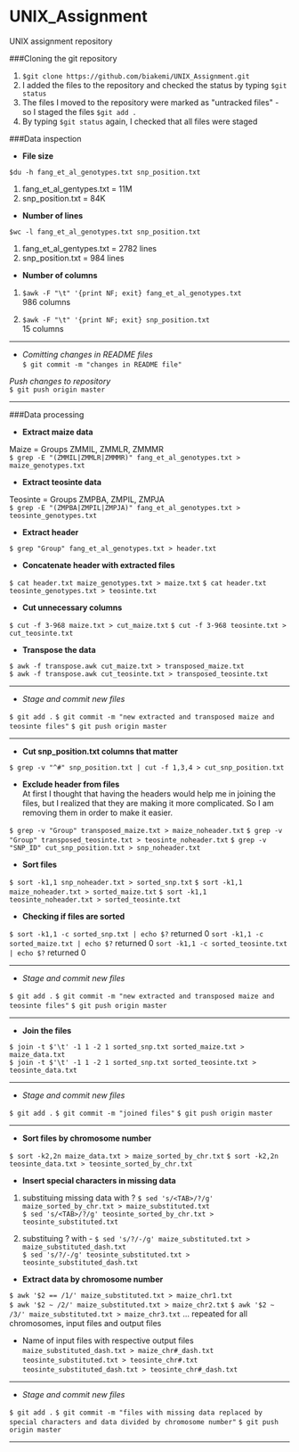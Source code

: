 # UNIX_Assignment
UNIX assignment repository

###Cloning the git repository
1. `$git clone https://github.com/biakemi/UNIX_Assignment.git`
2. I added the files to the repository and checked the status by typing `$git status`
3. The files I moved to the repository were marked as "untracked files" - so I staged the files  `$git add .`
4. By typing `$git status` again, I checked that all files were staged


###Data inspection

* **File size**  

`$du -h fang_et_al_genotypes.txt snp_position.txt`

1. fang_et_al_gentypes.txt = 11M
2. snp_position.txt = 84K
	
* **Number of lines**

`$wc -l fang_et_al_genotypes.txt snp_position.txt`  

1. fang_et_al_gentypes.txt = 2782 lines
2. snp_position.txt = 984 lines

* **Number of columns**

1. `$awk -F "\t" '{print NF; exit} fang_et_al_genotypes.txt`   
986 columns

2. `$awk -F "\t" '{print NF; exit} snp_position.txt`  
15 columns

* **
* _Comitting changes in README files_  
`$ git commit -m "changes in README file"`

_Push changes to repository_  
`$ git push origin master`

* **
###Data processing

* **Extract maize data**

Maize = Groups ZMMIL, ZMMLR, ZMMMR  
`$ grep -E "(ZMMIL|ZMMLR|ZMMMR)" fang_et_al_genotypes.txt > maize_genotypes.txt`

* **Extract teosinte data**

Teosinte = Groups ZMPBA, ZMPIL, ZMPJA  
`$ grep -E "(ZMPBA|ZMPIL|ZMPJA)" fang_et_al_genotypes.txt > teosinte_genotypes.txt`

* **Extract header**

`$ grep "Group" fang_et_al_genotypes.txt > header.txt`

* **Concatenate header with extracted files**

`$ cat header.txt maize_genotypes.txt > maize.txt`
`$ cat header.txt teosinte_genotypes.txt > teosinte.txt`

* **Cut unnecessary columns**

`$ cut -f 3-968 maize.txt > cut_maize.txt`
`$ cut -f 3-968 teosinte.txt > cut_teosinte.txt`

* **Transpose the data**

`$ awk -f transpose.awk cut_maize.txt > transposed_maize.txt`  
`$ awk -f transpose.awk cut_teosinte.txt > transposed_teosinte.txt`

* **

* _Stage and commit new files_  

`$ git add .`
`$ git commit -m "new extracted and transposed maize and teosinte files"`
`$ git push origin master`

* **

* **Cut snp_position.txt columns that matter**

`$ grep -v "^#" snp_position.txt | cut -f 1,3,4 > cut_snp_position.txt`

* **Exclude header from files**  
At first I thought that having the headers would help me in joining the files, but I realized that they are making it more complicated. So I am removing them in order to make it easier.

`$ grep -v "Group" transposed_maize.txt > maize_noheader.txt`
`$ grep -v "Group" transposed_teosinte.txt > teosinte_noheader.txt`
`$ grep -v "SNP_ID" cut_snp_position.txt > snp_noheader.txt`

* **Sort files**

`$ sort -k1,1 snp_noheader.txt > sorted_snp.txt`
`$ sort -k1,1 maize_noheader.txt > sorted_maize.txt`
`$ sort -k1,1 teosinte_noheader.txt > sorted_teosinte.txt`

* **Checking if files are sorted**

`$ sort -k1,1 -c sorted_snp.txt | echo $?`
returned 0
`sort -k1,1 -c sorted_maize.txt | echo $?`
returned 0
`sort -k1,1 -c sorted_teosinte.txt | echo $?`
returned 0

* **

* _Stage and commit new files_  

`$ git add .`
`$ git commit -m "new extracted and transposed maize and teosinte files"`
`$ git push origin master`

* **

* **Join the files**

`$ join -t $'\t' -1 1 -2 1 sorted_snp.txt sorted_maize.txt > maize_data.txt`  
`$ join -t $'\t' -1 1 -2 1 sorted_snp.txt sorted_teosinte.txt > teosinte_data.txt` 

* **

* _Stage and commit new files_  

`$ git add .`
`$ git commit -m "joined files"`
`$ git push origin master`

* **


* **Sort files by chromosome number**

`$ sort -k2,2n maize_data.txt > maize_sorted_by_chr.txt`
`$ sort -k2,2n teosinte_data.txt > teosinte_sorted_by_chr.txt`

*  **Insert special characters in missing data**

1.  substituing missing data with ?
`$ sed 's/<TAB>/?/g' maize_sorted_by_chr.txt > maize_substituted.txt`  
`$ sed 's/<TAB>/?/g' teosinte_sorted_by_chr.txt > teosinte_substituted.txt`  

2.  substituing ? with -
`$ sed 's/?/-/g' maize_substituted.txt > maize_substituted_dash.txt`  
`$ sed 's/?/-/g' teosinte_substituted.txt > teosinte_substituted_dash.txt`

*  **Extract data by chromosome number**

`$ awk '$2 == /1/' maize_substituted.txt > maize_chr1.txt`  
`$ awk '$2 ~ /2/' maize_substituted.txt > maize_chr2.txt`
`$ awk '$2 ~ /3/' maize_substituted.txt > maize_chr3.txt`
... repeated for all chromosomes, input files and output files

- Name of input files with respective output files
`maize_substituted_dash.txt > maize_chr#_dash.txt`
`teosinte_substituted.txt > teosinte_chr#.txt`
`teosinte_substituted_dash.txt > teosinte_chr#_dash.txt`  

* **
* _Stage and commit new files_  

`$ git add .`
`$ git commit -m "files with missing data replaced by special characters and data divided by chromosome number"`
`$ git push origin master`

* **

